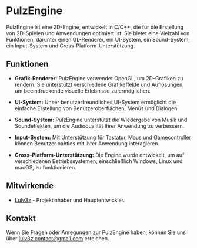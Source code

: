 # PulzEngine

PulzEngine ist eine 2D-Engine, entwickelt in C/C++, die für die Erstellung von 2D-Spielen und Anwendungen optimiert ist. Sie bietet eine Vielzahl von Funktionen, darunter einen GL-Renderer, ein UI-System, ein Sound-System, ein Input-System und Cross-Platform-Unterstützung.

## Funktionen

- **Grafik-Renderer:** PulzEngine verwendet OpenGL, um 2D-Grafiken zu rendern. Sie unterstützt verschiedene Grafikeffekte und Auflösungen, um beeindruckende visuelle Erlebnisse zu ermöglichen.

- **UI-System:** Unser benutzerfreundliches UI-System ermöglicht die einfache Erstellung von Benutzeroberflächen, Menüs und Dialogen.

- **Sound-System:** PulzEngine unterstützt die Wiedergabe von Musik und Soundeffekten, um die Audioqualität Ihrer Anwendung zu verbessern.

- **Input-System:** Mit Unterstützung für Tastatur, Maus und Gamecontroller können Benutzer nahtlos mit Ihrer Anwendung interagieren.

- **Cross-Platform-Unterstützung:** Die Engine wurde entwickelt, um auf verschiedenen Betriebssystemen, einschließlich Windows, Linux und macOS, zu funktionieren.


## Mitwirkende

- [Lulv3z](https://github.com/lulv3z) - Projektinhaber und Hauptentwickler.

## Kontakt

Wenn Sie Fragen oder Anregungen zur PulzEngine haben, können Sie uns über lulv3z.contact@gmail.com erreichen.
